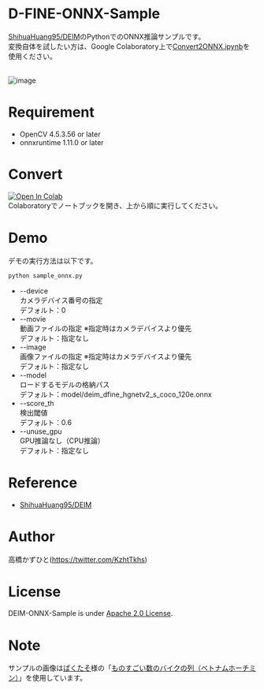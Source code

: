 # D-FINE-ONNX-Sample
[ShihuaHuang95/DEIM](https://github.com/ShihuaHuang95/DEIM)のPythonでのONNX推論サンプルです。<br>
変換自体を試したい方は、Google Colaboratory上で[Convert2ONNX.ipynb](Convert2ONNX.ipynb)を使用ください。<br><br>

![image](https://github.com/user-attachments/assets/9e1db163-15c9-40da-a38c-dcbcba63a57e)


# Requirement 
* OpenCV 4.5.3.56 or later
* onnxruntime 1.11.0 or later

# Convert
[![Open In Colab](https://colab.research.google.com/assets/colab-badge.svg)](https://colab.research.google.com/github/Kazuhito00/DEIM-ONNX-Sample/blob/main/Convert2ONNX.ipynb)<br>
Colaboratoryでノートブックを開き、上から順に実行してください。<br>

# Demo
デモの実行方法は以下です。
```bash
python sample_onnx.py
```
* --device<br>
カメラデバイス番号の指定<br>
デフォルト：0
* --movie<br>
動画ファイルの指定 ※指定時はカメラデバイスより優先<br>
デフォルト：指定なし
* --image<br>
画像ファイルの指定 ※指定時はカメラデバイスより優先<br>
デフォルト：指定なし
* --model<br>
ロードするモデルの格納パス<br>
デフォルト：model/deim_dfine_hgnetv2_s_coco_120e.onnx
* --score_th<br>
検出閾値<br>
デフォルト：0.6
* --unuse_gpu<br>
GPU推論なし（CPU推論）<br>
デフォルト：指定なし

# Reference
* [ShihuaHuang95/DEIM](https://github.com/ShihuaHuang95/DEIM)

# Author
高橋かずひと(https://twitter.com/KzhtTkhs)
 
# License 
DEIM-ONNX-Sample is under [Apache 2.0 License](LICENSE).

# Note
サンプルの画像は[ぱくたそ](https://www.pakutaso.com/)様の「[ものすごい数のバイクの列（ベトナムホーチミン）](https://www.pakutaso.com/20170628178post-12228.html)」を使用しています。
